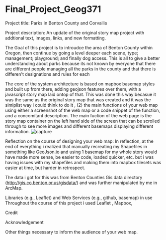 # Final_Project_Geog371

Project title: Parks in Benton County and Corvallis

Project description: An update of the original story map project with addtional text, images, links, and new formatting. 

 The Goal of this project is to introudce the area of Benton County within Oregon, then continue by going a level deeper each scene, type; management; playground; and finally dog access. This is all to give a better understanding about parks because its not known by everyone that there are different people managing all the parks in the county and that there is differen't designations and rules for each 

The core of the system architecture is based on mapbox basemap styles and built up from there, adding geojson features over them, with a javascript story map laid ontop of that. This was done this way becasue it was the same as the original story map that was created and it was the simiplist way i could think to do it , (2) the main functions of your web map using either a screenshot of the web map or a code snippet of the function, and a concomitant description. The main fuction of the web page is the story map container on the left hand side of the screen that can be scrolled through to see more images and different basemaps displaying different information. 
![capture](https://user-images.githubusercontent.com/32307321/33700232-d96127d0-dacc-11e7-87c6-f139adc56f68.PNG)

Reflection on the course of designing your web map: In reflection, at the end of everything i realized that manually recreating my Shapefiles in something like GeoJson.io and using 1 basemap for my whole story would have made more sense, be easier to code, loaded quicker, etc. but i was having issues with my shapefiles and making them into mapbox tilesets was easier at time, but harder in retrospect.

The data i got for this was from Benton Counties Gis data directory (http://gis.co.benton.or.us/gisdata/) and was further manipulated by me in ArcMap. 

Libraries (e.g., Leaflet) and Web Services (e.g., github, basemap) in use
Throughout the course of this project i used Leaflet , Mapbox, 

Credit

Acknowledgement

Other things necessary to inform the audience of your web map.
